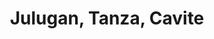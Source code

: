 ---
title: Julugan, Tanza, Cavite
url: /julugan-tanza-cavite/
latitude: 14.405
longitude: 120.847
---
